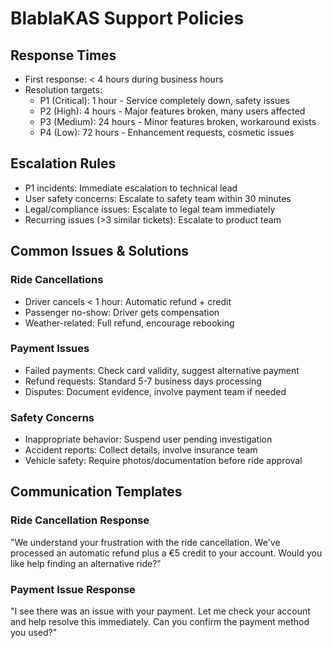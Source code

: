 # BlablaKAS Support Policies

## Response Times
- First response: < 4 hours during business hours
- Resolution targets:
  - P1 (Critical): 1 hour - Service completely down, safety issues
  - P2 (High): 4 hours - Major features broken, many users affected  
  - P3 (Medium): 24 hours - Minor features broken, workaround exists
  - P4 (Low): 72 hours - Enhancement requests, cosmetic issues

## Escalation Rules
- P1 incidents: Immediate escalation to technical lead
- User safety concerns: Escalate to safety team within 30 minutes
- Legal/compliance issues: Escalate to legal team immediately
- Recurring issues (>3 similar tickets): Escalate to product team

## Common Issues & Solutions

### Ride Cancellations
- Driver cancels < 1 hour: Automatic refund + credit
- Passenger no-show: Driver gets compensation
- Weather-related: Full refund, encourage rebooking

### Payment Issues  
- Failed payments: Check card validity, suggest alternative payment
- Refund requests: Standard 5-7 business days processing
- Disputes: Document evidence, involve payment team if needed

### Safety Concerns
- Inappropriate behavior: Suspend user pending investigation
- Accident reports: Collect details, involve insurance team
- Vehicle safety: Require photos/documentation before ride approval

## Communication Templates

### Ride Cancellation Response
"We understand your frustration with the ride cancellation. We've processed an automatic refund plus a €5 credit to your account. Would you like help finding an alternative ride?"

### Payment Issue Response  
"I see there was an issue with your payment. Let me check your account and help resolve this immediately. Can you confirm the payment method you used?"